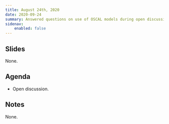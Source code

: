 ```yaml
---
title: August 24th, 2020
date: 2020-09-24
summary: Answered questions on use of OSCAL models during open discussion.
sidenav:
    enabled: false
---
```


## Slides

None.

## Agenda

- Open discussion.

## Notes

None.